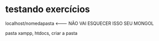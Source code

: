# testando exercícios


localhost/nomedapasta <--- NÃO VAI ESQUECER ISSO SEU MONGOL

pasta xampp, htdocs, criar a pasta
